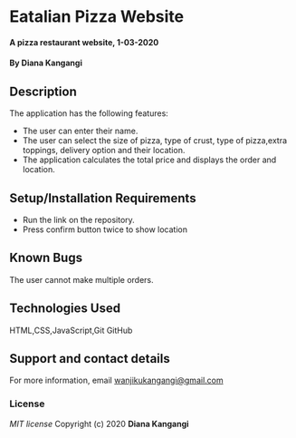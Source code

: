 # Eatalian Pizza Website
#### A pizza restaurant website, 1-03-2020
#### By **Diana Kangangi**
## Description
The application has the following features: 
* The user can enter their name.  
* The user can select the size of pizza, type of crust, type of pizza,extra toppings, delivery option and their location.
* The application calculates the total price and displays the order and location. 
## Setup/Installation Requirements
* Run the link on the repository.
* Press confirm button twice to show location
## Known Bugs
The user cannot make multiple orders.
## Technologies Used
HTML,CSS,JavaScript,Git GitHub
## Support and contact details
For more information, email wanjikukangangi@gmail.com
### License
*MIT license*
Copyright (c) 2020 **Diana Kangangi**
